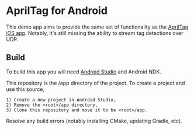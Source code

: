 # AprilTag for Android

This demo app aims to provide the same set of functionality as the
[AprilTag iOS app](https://itunes.apple.com/us/app/apriltag/id736108128).
Notably, it's still missing the ability to stream tag detections over UDP.

## Build

To build this app you will need
[Android Studio](https://developer.android.com/studio/index.html) and
Android NDK.

This repository is the <root>/app directory of the project. To create a project
and use this source,

    1) Create a new project in Android Studio,
    2) Remove the <root>/app directory,
    3) Clone this repository and move it to be <root>/app.

Resolve any build errors (notably installing CMake, updating Gradle, etc).

